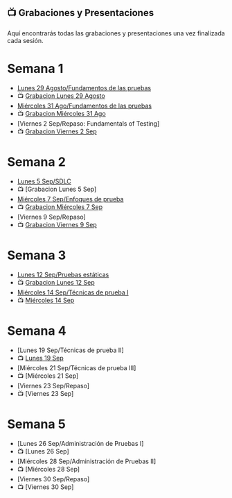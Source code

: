 ## 📺 Grabaciones y Presentaciones
Aquí encontrarás todas las grabaciones y presentaciones una vez finalizada cada sesión.

# Semana 1
- [Lunes 29 Agosto/Fundamentos de las pruebas](https://drive.google.com/file/d/1S21O92jBMgabfvJQGAo8_Wpv3_o2Iq82/view?usp=sharing)
- 📺 [Grabacion Lunes 29 Agosto](https://drive.google.com/file/d/1nWIr7ZNIYtXY83zOcR2Ug5Dn5jN-FSAm/view?usp=sharing)
- [Miércoles 31 Ago/Fundamentos de las pruebas](https://drive.google.com/file/d/11dwjqaWtZ_yhN6JODDXErrs0pMSquJxg/view?usp=sharing)
- 📺 [Grabacion Miércoles 31 Ago](https://drive.google.com/file/d/1wbVEhmfu1i37cWP71BQQOMtYHYJ2PVi7/view?usp=sharing)
- [Viernes 2 Sep/Repaso: Fundamentals of Testing]
- 📺 [Grabacion Viernes 2 Sep](https://drive.google.com/file/d/1Ok_YTNCumJGwEZueMJKB61_MtLt5uv48/view?usp=sharing)

# Semana 2
- [Lunes 5 Sep/SDLC](https://drive.google.com/file/d/1uAKLBIGNXy1b64VP1Kbqc6jGL4lbNh4r/view?usp=sharing)
- 📺 [Grabacion Lunes 5 Sep]
- [Miércoles 7 Sep/Enfoques de prueba](https://drive.google.com/file/d/14DvY7jWUoyhRiG3d0tlmx9T6P5Eu0OYr/view?usp=sharing)
- 📺 [Grabacion Miércoles 7 Sep](https://drive.google.com/file/d/1q8eATfdFrshx1lgac3EZ8mnqx4OsZh-v/view?usp=sharing)
- [Viernes 9 Sep/Repaso]
- 📺 [Grabacion Viernes 9 Sep](https://drive.google.com/file/d/1POGuAenQ_rWQIhuDnQqLNg6rs8g5FPSz/view?usp=sharing)

# Semana 3
- [Lunes 12 Sep/Pruebas estáticas](https://drive.google.com/file/d/1XVHbbJ0KBvrFuLI_baE3NODFx7ViNKyX/view?usp=sharing)
- 📺 [Grabacion Lunes 12 Sep](https://drive.google.com/file/d/17mRUOB82bq9b9F6ddVof_aYFnccz25-D/view?usp=sharing)
- [Miércoles 14 Sep/Técnicas de prueba I](https://drive.google.com/file/d/1uSJHyquMdcEQnuw7GyjCqhA5q60rYJpS/view?usp=sharing)
- 📺 [Miércoles 14 Sep](https://drive.google.com/file/d/1ER_-Pxs0qmOVsli177KMJbgGh4tS1YJ4/view?usp=sharing)

# Semana 4
- [Lunes 19 Sep/Técnicas de prueba II]
- 📺 [Lunes 19 Sep](https://drive.google.com/file/d/1cUo86j_wU6yAcDLpJ2bqYznqEqb436S7/view?usp=sharing)
- [Miércoles 21 Sep/Técnicas de prueba III]
- 📺 [Miércoles 21 Sep]
- [Viernes 23 Sep/Repaso]
- 📺 [Viernes 23 Sep]

# Semana 5
- [Lunes 26 Sep/Administración de Pruebas I]
- 📺 [Lunes 26 Sep]
- [Miércoles 28 Sep/Administración de Pruebas II]
- 📺 [Miércoles 28 Sep]
- [Viernes 30 Sep/Repaso]
- 📺 [Viernes 30 Sep]

